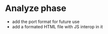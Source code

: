 # Analyze phase
- add the port format for future use
- add a formated HTML file with JS interop in it
